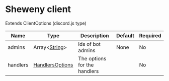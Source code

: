 # Sheweny client

Extends ClientOptions (discord.js type)

| Name     | Type                                                                                                      | Description                  | Default | Required |
| -------- | --------------------------------------------------------------------------------------------------------- | ---------------------------- | ------- | -------- |
| admins   | Array\<[String](https://developer.mozilla.org/en-US/docs/Web/JavaScript/Reference/Global_Objects/String)> | Ids of bot admins            | None    | No       |
| handlers | [HandlersOptions](./HandlersOptions.md)                                                                   | The options for the handlers |         | No       |
